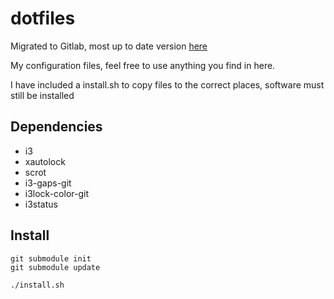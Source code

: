 # dotfiles

Migrated to Gitlab, most up to date version [here](https://gitlab.com/timlyo/dotfiles)

My configuration files, feel free to use anything you find in here.

I have included a install.sh to copy files to the correct places, software must still be installed

## Dependencies

* i3
* xautolock
* scrot
* i3-gaps-git
* i3lock-color-git
* i3status

## Install

```
git submodule init
git submodule update

./install.sh
```
